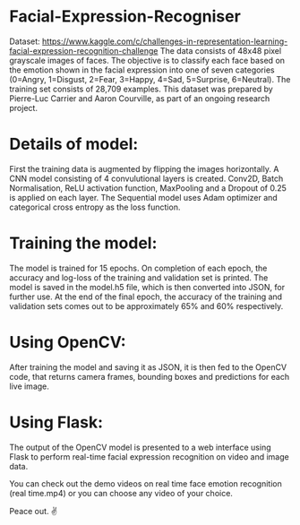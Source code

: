 # Facial-Expression-Recogniser

Dataset: https://www.kaggle.com/c/challenges-in-representation-learning-facial-expression-recognition-challenge
The data consists of 48x48 pixel grayscale images of faces. The objective is to classify each face based on the emotion shown in the facial expression into one of seven categories (0=Angry, 1=Disgust, 2=Fear, 3=Happy, 4=Sad, 5=Surprise, 6=Neutral). The training set consists of 28,709 examples. This dataset was prepared by Pierre-Luc Carrier and Aaron Courville, as part of an ongoing research project.

# Details of model:
First the training data is augmented by flipping the images horizontally. A CNN model consisting of 4 convulutional layers is created. Conv2D, Batch Normalisation, ReLU activation function, MaxPooling and a Dropout of 0.25 is applied on each layer. The Sequential model uses Adam optimizer and categorical cross entropy as the loss function.

# Training the model:
The model is trained for 15 epochs. On completion of each epoch, the accuracy and log-loss of the training and validation set is printed. The model is saved in the model.h5 file, which is then converted into JSON, for further use.
At the end of the final epoch, the accuracy of the training and validation sets comes out to be approximately 65% and 60% respectively.

# Using OpenCV:
After training the model and saving it as JSON, it is then fed to the OpenCV code, that returns camera frames, bounding boxes and predictions for each live image.

# Using Flask:
The output of the OpenCV model is presented to a web interface using Flask to perform real-time facial expression recognition on video and image data.

You can check out the demo videos on real time face emotion recognition (real time.mp4) or you can choose any video of your choice. 

Peace out. ✌

